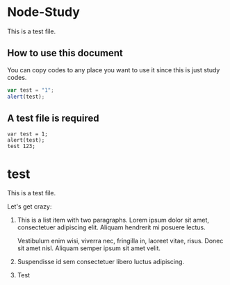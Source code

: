 # Node-Study #
This is a test file.

## How to use this document ##
You can copy codes to any place you want to use it since this is just study codes.

```javascript
var test = "1";
alert(test);
```

A test file is required
------------------------

    var test = 1;
    alert(test);
    test 123;


# test #
This is a test file.

Let's get crazy:

1.  This is a list item with two paragraphs. Lorem ipsum dolor
    sit amet, consectetuer adipiscing elit. Aliquam hendrerit
    mi posuere lectus.

    Vestibulum enim wisi, viverra nec, fringilla in, laoreet
    vitae, risus. Donec sit amet nisl. Aliquam semper ipsum
    sit amet velit.

2.  Suspendisse id sem consectetuer libero luctus adipiscing.
3.  Test
